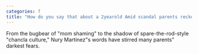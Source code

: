 ```yaml
---
categories: f
title: "How do you say that about a 2yearold Amid scandal parents reckon with the politics of shame"
---
```

From the bugbear of "mom shaming" to the shadow of spare-the-rod-style "chancla culture," Nury Martinez"s words have stirred many parents" darkest fears. 